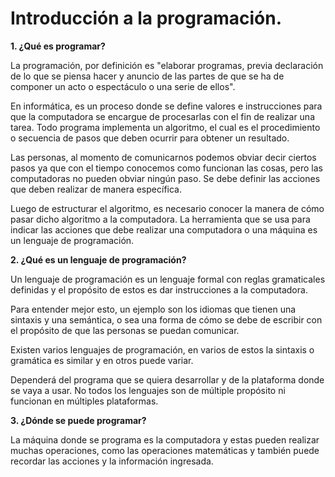 # Introducción a la programación.

**1. ¿Qué es programar?**

La programación, por definición es "elaborar programas, previa declaración de lo que se piensa hacer y anuncio de las partes de que se ha de componer un acto o espectáculo o una serie de ellos".

En informática, es un proceso donde se define valores e instrucciones para que la computadora se encargue de procesarlas con el fin de realizar una tarea. Todo programa implementa un algoritmo, el cual es el procedimiento o secuencia de pasos que deben ocurrir para obtener un resultado.

Las personas, al momento de comunicarnos podemos obviar decir ciertos pasos ya que con el tiempo conocemos como funcionan las cosas, pero las computadoras no pueden obviar ningún paso. Se debe definir las acciones que deben realizar de manera específica.

Luego de estructurar el algoritmo, es necesario conocer la manera de cómo pasar dicho algoritmo a la computadora. La herramienta que se usa para indicar las acciones que debe realizar una computadora o una máquina es un lenguaje de programación.

**2. ¿Qué es un lenguaje de programación?**

Un lenguaje de programación es un lenguaje formal con reglas gramaticales definidas y el propósito de estos es dar instrucciones a la computadora.

Para entender mejor esto, un ejemplo son los idiomas que tienen una sintaxis y una semántica, o sea una forma de cómo se debe de escribir con el propósito de que las personas se puedan comunicar.

Existen varios lenguajes de programación, en varios de estos la sintaxis o gramática es similar y en otros puede variar.

Dependerá del programa que se quiera desarrollar y de la plataforma donde se vaya a usar. No todos los lenguajes son de múltiple propósito ni funcionan en múltiples plataformas.

**3. ¿Dónde se puede programar?**

La máquina donde se programa es la computadora y estas pueden realizar muchas operaciones, como las operaciones matemáticas y también puede recordar las acciones y la información ingresada.
